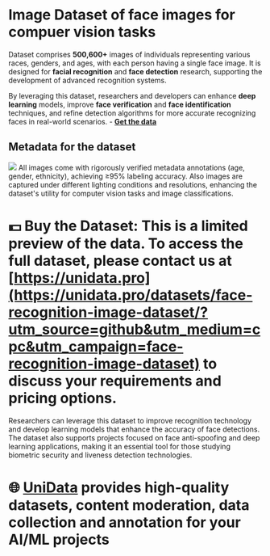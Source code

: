 # Image Dataset of face images for compuer vision tasks
Dataset comprises **500,600+** images of individuals representing various races, genders, and ages, with each person having a single face image. It is designed for **facial recognition** and **face detection** research, supporting the development of advanced recognition systems.

By leveraging this dataset, researchers and developers can enhance **deep learning** models, improve **face verification** and **face identification** techniques, and refine detection algorithms for more accurate recognizing faces in real-world scenarios. - **[Get the data](https://unidata.pro/datasets/face-recognition-image-dataset/?utm_source=github&utm_medium=cpc&utm_campaign=face-recognition-image-dataset)**

## Metadata for the dataset
![](https://www.googleapis.com/download/storage/v1/b/kaggle-user-content/o/inbox%2F22059654%2F87acb75b060abcd7838e8a9fad21fb79%2FFrame%201%20(8).png?generation=1743153407873743&alt=media)
All images come with rigorously verified metadata annotations (age, gender, ethnicity), achieving ≥95% labeling accuracy. Also images are captured under different lighting conditions and resolutions, enhancing the dataset's utility for computer vision tasks and image classifications.
# 💵 Buy the Dataset: This is a limited preview of the data. To access the full dataset, please contact us at [https://unidata.pro](https://unidata.pro/datasets/face-recognition-image-dataset/?utm_source=github&utm_medium=cpc&utm_campaign=face-recognition-image-dataset) to discuss your requirements and pricing options.

Researchers can leverage this dataset to improve recognition technology and develop learning models that enhance the accuracy of face detections. The dataset also supports projects focused on face anti-spoofing and deep learning applications, making it an essential tool for those studying biometric security and liveness detection technologies.
# 🌐 [UniData](https://unidata.pro/datasets/face-recognition-image-dataset/?utm_source=github&utm_medium=cpc&utm_campaign=face-recognition-image-dataset) provides high-quality datasets, content moderation, data collection and annotation for your AI/ML projects 
